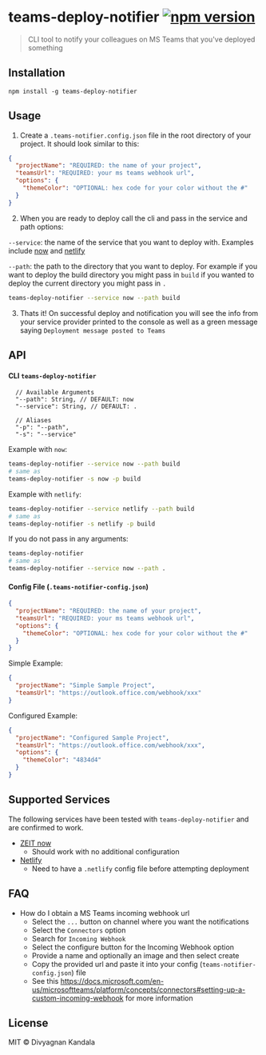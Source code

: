# teams-deploy-notifier [![npm version](https://badge.fury.io/js/teams-deploy-notifier.svg)](https://badge.fury.io/js/teams-deploy-notifier)
> CLI tool to notify your colleagues on MS Teams that you've deployed something

## Installation

```
npm install -g teams-deploy-notifier
```

## Usage

1. Create a `.teams-notifier.config.json` file in the root directory of your project. It should look similar to this:

```json
{
  "projectName": "REQUIRED: the name of your project",
  "teamsUrl": "REQUIRED: your ms teams webhook url",
  "options": {
    "themeColor": "OPTIONAL: hex code for your color without the #"
  }
}
```

2. When you are ready to deploy call the cli and pass in the service and path options:

`--service`: the name of the service that you want to deploy with. Examples include [now](https://zeit.co/now) and [netlify](https://www.netlify.com)

`--path`: the path to the directory that you want to deploy. For example if you want to deploy the build directory you might pass in `build` if you wanted to deploy the current directory you might pass in `.`

```bash
teams-deploy-notifier --service now --path build
```

3. Thats it! On successful deploy and notification you will see the info from your service provider printed to the console as well as a green message saying `Deployment message posted to Teams`

## API

#### CLI `teams-deploy-notifier`

```
  // Available Arguments
  "--path": String, // DEFAULT: now
  "--service": String, // DEFAULT: .

  // Aliases
  "-p": "--path",
  "-s": "--service"
```

Example with `now`:

```bash
teams-deploy-notifier --service now --path build
# same as
teams-deploy-notifier -s now -p build
```

Example with `netlify`:

```bash
teams-deploy-notifier --service netlify --path build
# same as
teams-deploy-notifier -s netlify -p build
```

If you do not pass in any arguments:

```bash
teams-deploy-notifier
# same as
teams-deploy-notifier --service now --path .
```

#### Config File (`.teams-notifier-config.json`)

```json
{
  "projectName": "REQUIRED: the name of your project",
  "teamsUrl": "REQUIRED: your ms teams webhook url",
  "options": {
    "themeColor": "OPTIONAL: hex code for your color without the #"
  }
}
```

Simple Example:

```json
{
  "projectName": "Simple Sample Project",
  "teamsUrl": "https://outlook.office.com/webhook/xxx"
}
```

Configured Example:

```json
{
  "projectName": "Configured Sample Project",
  "teamsUrl": "https://outlook.office.com/webhook/xxx",
  "options": {
    "themeColor": "4834d4"
  }
}
```

## Supported Services

The following services have been tested with `teams-deploy-notifier` and are confirmed to work.

* [ZEIT now](https://zeit.co/now)
  * Should work with no additional configuration
* [Netlify](https://www.netlify.com)
  * Need to have a `.netlify` config file before attempting deployment

## FAQ

* How do I obtain a MS Teams incoming webhook url
  * Select the `...` button on channel where you want the notifications
  * Select the `Connectors` option
  * Search for `Incoming Webhook`
  * Select the configure button for the Incoming Webhook option
  * Provide a name and optionally an image and then select create
  * Copy the provided url and paste it into your config (`teams-notifier-config.json`) file
  * See this https://docs.microsoft.com/en-us/microsoftteams/platform/concepts/connectors#setting-up-a-custom-incoming-webhook for more information

## License

MIT © Divyagnan Kandala
